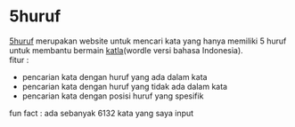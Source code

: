 # 5huruf
[5huruf](https://5huruf.netlify.app/) merupakan website untuk mencari kata yang hanya memiliki 5 huruf untuk membantu bermain [katla](https://katla.vercel.app/)(wordle versi bahasa Indonesia).<br>
fitur :
- pencarian kata dengan huruf yang ada dalam kata
- pencarian kata dengan huruf yang tidak ada dalam kata
- pencarian kata dengan posisi huruf yang spesifik

fun fact : ada sebanyak 6132 kata yang saya input
